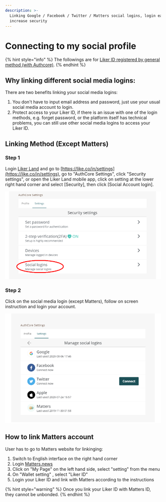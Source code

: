 ```yaml
---
description: >-
  Linking Google / Facebook / Twitter / Matters social logins, login easier and
  increase security
---
```


# Connecting to my social profile

{% hint style="info" %}
The followings are for [Liker ID registered by general method (with Authcore)](./).
{% endhint %}

## Why linking different social media logins:

There are two benefits linking your social media logins:

1. You don't have to input email address and password, just use your usual social media account to login.
2. Protect access to your Liker ID, if there is an issue with one of the login methods, e.g. forget password, or the platform itself has technical problems, you can still use other social media logins to access your Liker ID.

## Linking Method (Except Matters)

### Step 1

Login [Liker Land](https://liker.land) and go to [https://like.co/in/settings](https://like.co/in/settings), go to "AuthCore Settings", click "Security settings", or open the Liker Land mobile app, click on setting at the lower right hand corner and select \[Security], then click \[Social Account login].

![](../../../.gitbook/assets/social-media-logins-1-en.png)

### Step 2

Click on the social media login (except Matters), follow on screen instruction and login your account.

![](../../../.gitbook/assets/social-media-logins-2-en.png)

## **How to link Matters account**

User has to go to Matters website for linkinging:

1. Switch to English interface on the right hand corner
2. Login [Matters.news](https://matters.news)
3. Click on "My Page" on the left hand side, select "setting" from the menu
4. On "Wallet setting" , select "Liker ID"
5. Login your Liker ID and link with Matters according to the instructions

{% hint style="warning" %}
Once you link your Liker ID with Matters ID, they cannot be unbonded.
{% endhint %}
